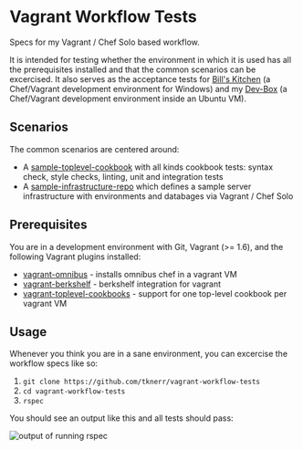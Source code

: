 # Vagrant Workflow Tests

Specs for my Vagrant / Chef Solo based workflow. 

It is intended for testing whether the environment in which it is used has all the prerequisites installed and that the common scenarios can be excercised. It also serves as the acceptance tests for [Bill's Kitchen](https://github.com/tknerr/bills-kitchen) (a Chef/Vagrant development environment for Windows) and my [Dev-Box](https://github.com/tknerr/dev-box/) (a Chef/Vagrant development environment inside an Ubuntu VM).


## Scenarios

The common scenarios are centered around:

 * A [sample-toplevel-cookbook](https://github.com/tknerr/sample-toplevel-cookbook) with all kinds cookbook tests: syntax check, style checks, linting, unit and integration tests
 * A [sample-infrastructure-repo](https://github.com/tknerr/sample-infrastructure-repo) which defines a sample server infrastructure with environments and databages via Vagrant / Chef Solo


## Prerequisites

You are in a development environment with Git, Vagrant (>= 1.6), and the following Vagrant plugins installed:

 * [vagrant-omnibus](https://github.com/schisamo/vagrant-omnibus) - installs omnibus chef in a vagrant VM
 * [vagrant-berkshelf](https://github.com/berkshelf/vagrant-berkshelf) - berkshelf integration for vagrant
 * [vagrant-toplevel-cookbooks](https://github.com/tknerr/vagrant-toplevel-cookbooks) - support for one top-level cookbook per vagrant VM


## Usage

Whenever you think you are in a sane environment, you can excercise the workflow specs like so:

 1. `git clone https://github.com/tknerr/vagrant-workflow-tests`
 2. `cd vagrant-workflow-tests`
 3. `rspec`

You should see an output like this and all tests should pass:

![output of running rspec](https://cloud.githubusercontent.com/assets/365744/3607278/0579cae2-0d45-11e4-81f0-9236c592562a.png)
